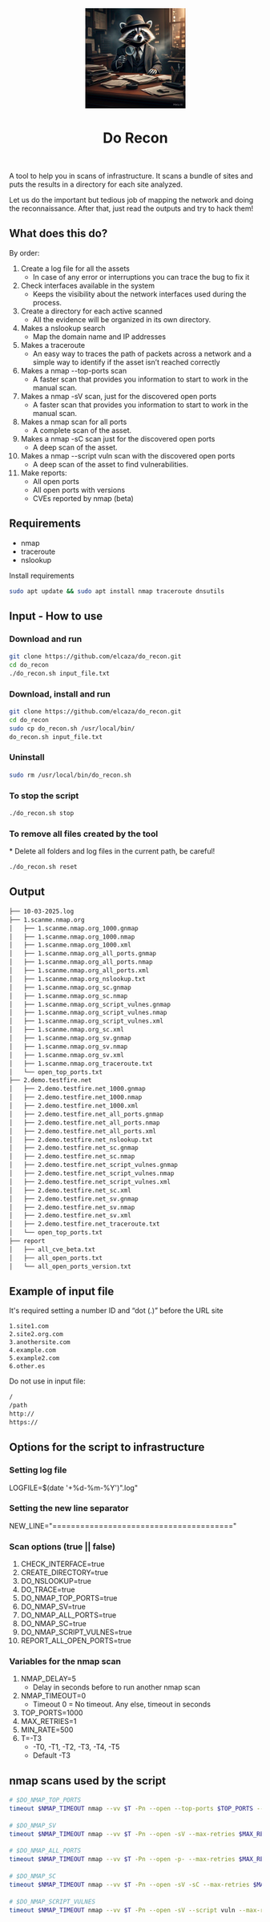 <div align="center">
  <img width=200px src="https://raw.githubusercontent.com/elcaza/misc/refs/heads/main/images/do_recon/do_recon.jpeg">
  <br>
  <h1>Do Recon</h1>
  <br>
</div>

A tool to help you in scans of infrastructure. It scans a bundle of sites and puts the results in a directory for each site analyzed.

Let us do the important but tedious job of mapping the network and doing the reconnaissance. After that, just read the outputs and try to hack them!

## What does this do?
By order:
1. Create a log file for all the assets 
    + In case of any error or interruptions you can trace the bug to fix it
1. Check interfaces available in the system 
    + Keeps the visibility about the network interfaces used during the process.
1. Create a directory for each active scanned 
    + All the evidence will be organized in its own directory.
1. Makes a nslookup search 
    + Map the domain name and IP addresses
1. Makes a traceroute 
    + An easy way to traces the path of packets across a network and a simple way to identify if the asset isn’t reached correctly
1. Makes a nmap --top-ports scan 
    + A faster scan that provides you information to start to work in the manual scan.
1. Makes a nmap -sV scan, just for the discovered open ports 
    + A faster scan that provides you information to start to work in the manual scan.
1. Makes a nmap scan for all ports 
    + A complete scan of the asset.
1. Makes a nmap -sC scan just for the discovered open ports 
    + A deep scan of the asset.
1. Makes a nmap --script vuln  scan with the discovered open ports 
    + A deep scan of the asset to find vulnerabilities.
1. Make reports: 
    + All open ports
    + All open ports with versions
    + CVEs reported by nmap (beta)

## Requirements
+ nmap
+ traceroute 
+ nslookup 

Install requirements
~~~bash
sudo apt update && sudo apt install nmap traceroute dnsutils
~~~

## Input - How to use

### Download and run
~~~bash
git clone https://github.com/elcaza/do_recon.git
cd do_recon
./do_recon.sh input_file.txt
~~~

### Download, install and run
~~~bash
git clone https://github.com/elcaza/do_recon.git
cd do_recon
sudo cp do_recon.sh /usr/local/bin/
do_recon.sh input_file.txt
~~~

### Uninstall
~~~bash
sudo rm /usr/local/bin/do_recon.sh
~~~

### To stop the script
~~~bash
./do_recon.sh stop
~~~

### To remove all files created by the tool
\* Delete all folders and log files in the current path, be careful!
~~~bash
./do_recon.sh reset
~~~

## Output
~~~bash
├── 10-03-2025.log
├── 1.scanme.nmap.org
│   ├── 1.scanme.nmap.org_1000.gnmap
│   ├── 1.scanme.nmap.org_1000.nmap
│   ├── 1.scanme.nmap.org_1000.xml
│   ├── 1.scanme.nmap.org_all_ports.gnmap
│   ├── 1.scanme.nmap.org_all_ports.nmap
│   ├── 1.scanme.nmap.org_all_ports.xml
│   ├── 1.scanme.nmap.org_nslookup.txt
│   ├── 1.scanme.nmap.org_sc.gnmap
│   ├── 1.scanme.nmap.org_sc.nmap
│   ├── 1.scanme.nmap.org_script_vulnes.gnmap
│   ├── 1.scanme.nmap.org_script_vulnes.nmap
│   ├── 1.scanme.nmap.org_script_vulnes.xml
│   ├── 1.scanme.nmap.org_sc.xml
│   ├── 1.scanme.nmap.org_sv.gnmap
│   ├── 1.scanme.nmap.org_sv.nmap
│   ├── 1.scanme.nmap.org_sv.xml
│   ├── 1.scanme.nmap.org_traceroute.txt
│   └── open_top_ports.txt
├── 2.demo.testfire.net
│   ├── 2.demo.testfire.net_1000.gnmap
│   ├── 2.demo.testfire.net_1000.nmap
│   ├── 2.demo.testfire.net_1000.xml
│   ├── 2.demo.testfire.net_all_ports.gnmap
│   ├── 2.demo.testfire.net_all_ports.nmap
│   ├── 2.demo.testfire.net_all_ports.xml
│   ├── 2.demo.testfire.net_nslookup.txt
│   ├── 2.demo.testfire.net_sc.gnmap
│   ├── 2.demo.testfire.net_sc.nmap
│   ├── 2.demo.testfire.net_script_vulnes.gnmap
│   ├── 2.demo.testfire.net_script_vulnes.nmap
│   ├── 2.demo.testfire.net_script_vulnes.xml
│   ├── 2.demo.testfire.net_sc.xml
│   ├── 2.demo.testfire.net_sv.gnmap
│   ├── 2.demo.testfire.net_sv.nmap
│   ├── 2.demo.testfire.net_sv.xml
│   ├── 2.demo.testfire.net_traceroute.txt
│   └── open_top_ports.txt
├── report
│   ├── all_cve_beta.txt
│   ├── all_open_ports.txt
│   └── all_open_ports_version.txt
~~~

## Example of input file
It's required setting a number ID and “dot (.)” before the URL site
~~~
1.site1.com
2.site2.org.com
3.anothersite.com
4.example.com
5.example2.com
6.other.es
~~~

Do not use in input file:
~~~bash
/
/path
http://
https://
~~~

## Options for the script to infrastructure
### Setting log file
LOGFILE=$(date '+%d-%m-%Y')".log"
### Setting the new line separator
NEW_LINE="======================================="

### Scan options (true || false)
1. CHECK_INTERFACE=true
1. CREATE_DIRECTORY=true
1. DO_NSLOOKUP=true
1. DO_TRACE=true
1. DO_NMAP_TOP_PORTS=true
1. DO_NMAP_SV=true
1. DO_NMAP_ALL_PORTS=true
1. DO_NMAP_SC=true
1. DO_NMAP_SCRIPT_VULNES=true
1. REPORT_ALL_OPEN_PORTS=true

### Variables for the nmap scan
1. NMAP_DELAY=5
    + Delay in seconds before to run another nmap scan
1. NMAP_TIMEOUT=0
    + Timeout 0 = No timeout. Any else, timeout in seconds
1. TOP_PORTS=1000
1. MAX_RETRIES=1
1. MIN_RATE=500
1. T=-T3
    + -T0, -T1, -T2, -T3, -T4, -T5
    + Default -T3

## nmap scans used by the script
~~~bash
# $DO_NMAP_TOP_PORTS
timeout $NMAP_TIMEOUT nmap --vv $T -Pn --open --top-ports $TOP_PORTS --max-retries $MAX_RETRIES -oA $FILE"_"$TOP_PORTS $SITE

# $DO_NMAP_SV
timeout $NMAP_TIMEOUT nmap --vv $T -Pn --open -sV --max-retries $MAX_RETRIES -p $PORTS -oA $FILE"_sv" $SITE

# $DO_NMAP_ALL_PORTS
timeout $NMAP_TIMEOUT nmap --vv $T -Pn --open -p- --max-retries $MAX_RETRIES --min-rate $MIN_RATE -oA $FILE"_all_ports" $SITE

# $DO_NMAP_SC
timeout $NMAP_TIMEOUT nmap --vv $T -Pn --open -sV -sC --max-retries $MAX_RETRIES -p $PORTS -oA $FILE"_sc" $SITE

# $DO_NMAP_SCRIPT_VULNES
timeout $NMAP_TIMEOUT nmap --vv $T -Pn --open -sV --script vuln --max-retries $MAX_RETRIES -p $PORTS -oA $FILE"_script_vulnes" $SITE
~~~